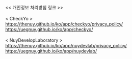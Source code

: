 << 개인정보 처리방침 링크 >>
<br>
<br>< CheckYo >
<br>https://thenuy.github.io/ko/app/checkyo/privacy_policy/
<br>https://uegnuy.github.io/ko/app/checkyo/
<br>
<br>< NuyDevelopLaboratory >
<br>https://thenuy.github.io/ko/app/nuydevlab/privacy_policy/
<br>https://uegnuy.github.io/ko/app/nuydevlab/
